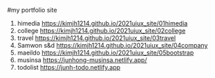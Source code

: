 #my portfolio site 

1. himedia https://kimjh1214.github.io/2021uiux_site/01himedia
2. college https://kimjh1214.github.io/2021uiux_site/02college
3. travel https://kimjh1214.github.io/2021uiux_site/03travel
4. Samwon s&d https://kimjh1214.github.io/2021uiux_site/04company
5. maeildo https://kimjh1214.github.io/2021uiux_site/05bootstrap
6. musinsa https://junhong-musinsa.netlify.app/
7. todolist https://junh-todo.netlify.app
